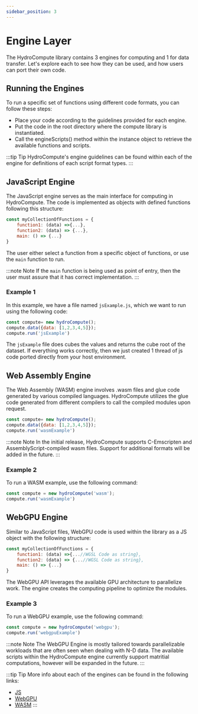 ```yaml
---
sidebar_position: 3
---
```

# Engine Layer

The HydroCompute library contains 3 engines for computing and 1 for data transfer. Let's explore each to see how they can be used, and how users can port their own code.

## Running the Engines

To run a specific set of functions using different code formats, you can follow these steps:

- Place your code according to the guidelines provided for each engine.
- Put the code in the root directory where the compute library is instantiated.
- Call the engineScripts() method within the instance object to retrieve the available functions and scripts.

:::tip Tip
HydroCompute's engine guidelines can be found within each of the engine for definitions of each script format types.
:::

## JavaScript Engine

The JavaScript engine serves as the main interface for computing in HydroCompute. The code is implemented as objects with defined functions following this structure:

```js
const myCollectionOfFunctions = {
    function1: (data) =>{...},
    function2: (data) => {...},
    main: () => {...}
}
```

The user either select a function from a specific object of functions, or use the `main` function to run.

:::note Note
If the `main` function is being used as point of entry, then the user must assure that it has correct implementation.
:::

### Example 1

In this example, we have a file named `jsExample.js`, which we want to run using the following code:

```js
const compute= new hydroCompute();
compute.data({data: [1,2,3,4,5]});
compute.run('jsExample')
```

The `jsExample` file does cubes the values and returns the cube root of the dataset. If everything works correctly, then we just created 1 thread of js code ported directly from your host environment.

## Web Assembly Engine

The Web Assembly (WASM) engine involves .wasm files and glue code generated by various compiled languages. HydroCompute utilizes the glue code generated from different compilers to call the compiled modules upon request.

```js
const compute= new hydroCompute();
compute.data({data: [1,2,3,4,5]});
compute.run('wasmExample')
```

:::note Note
In the initial release, HydroCompute supports C-Emscripten and AssemblyScript-compiled wasm files. Support for additional formats will be added in the future.
:::

### Example 2

To run a WASM example, use the following command:

```js
const compute = new hydroCompute('wasm');
compute.run('wasmExample')
```

## WebGPU Engine

Similar to JavaScript files, WebGPU code is used within the library as a JS object with the following structure:

```js
const myCollectionOfFunctions = {
    function1: (data) =>{...//WGSL Code as string},
    function2: (data) => {...//WGSL Code as string},
    main: () => {...}
}
```

The WebGPU API leverages the available GPU architecture to parallelize work. The engine creates the computing pipeline to optimize the modules.

### Example 3

To run a WebGPU example, use the following command:

```js
const compute = new hydroCompute('webgpu');
compute.run('webgpuExample')
```

:::note Note
The WebGPU Engine is mostly tailored towards parallelizable workloads that are often seen when dealing with N-D data. The available scripts within the HydroCompute engine currently support matritial computations, however will be expanded in the future.
:::

:::tip Tip
More info about each of the engines can be found in the following links:
- [JS](https://github.com/uihilab/HydroCompute/tree/main/src/javascript)
- [WebGPU](https://github.com/uihilab/HydroCompute/tree/main/src/webgpu)
- [WASM](https://github.com/uihilab/HydroCompute/tree/main/src/wasm)
:::



